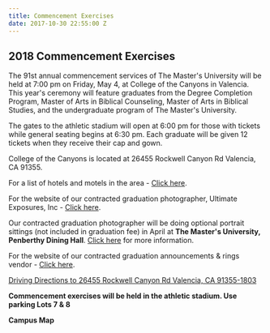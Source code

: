 ```yaml
---
title: Commencement Exercises
date: 2017-10-30 22:55:00 Z
---
```


## 2018 Commencement Exercises

The 91st annual commencement services of The Master's University will be held at 7:00 pm on Friday, May 4, at College of the Canyons in Valencia. This year's ceremony will feature graduates from the Degree Completion Program, Master of Arts in Biblical Counseling, Master of Arts in Biblical Studies, and the undergraduate program of The Master's University.

The gates to the athletic stadium will open at 6:00 pm for those with tickets while general seating begins at 6:30 pm. Each graduate will be given 12 tickets when they receive their cap and gown.

College of the Canyons is located at 26455 Rockwell Canyon Rd Valencia, CA 91355.

For a list of hotels and motels in the area - [Click here](https://www.masters.edu/hotels).

For the website of our contracted graduation photographer, Ultimate Exposures, Inc - [Click here](http://www.ultimateexposures.com/).

Our contracted graduation photographer will be doing optional portrait sittings (not included in graduation fee) in April at **The Master's University, Penberthy Dining Hall**. [Click here](https://www.masters.edu/uploads/2018gradportraits.pdf) for more information.

For the website of our contracted graduation announcements & rings vendor - [Click here](http://www.cbgrad.com/school/TMU).

[Driving Directions to 26455 Rockwell Canyon Rd Valencia, CA 91355-1803](https://maps.google.com/maps?daddr=26455\+Rockwell\+Canyon\+Rd\+Valencia,\+CA\+91355-1803&hl=en&sll=34.408855,-118.494632&sspn=0.151256,0.264702&t=h&mra=ls&z=12)

**Commencement exercises will be held in the athletic stadium. Use parking Lots 7 & 8**

**Campus Map**

<img alt="" src="http://www2.masters.edu/images/twallis/cocmap.jpg" />